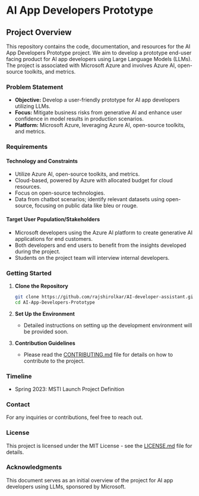 # AI App Developers Prototype

## Project Overview

This repository contains the code, documentation, and resources for the AI App Developers Prototype project. We aim to develop a prototype end-user facing product for AI app developers using Large Language Models (LLMs). The project is associated with Microsoft Azure and involves Azure AI, open-source toolkits, and metrics.

### Problem Statement

- **Objective:** Develop a user-friendly prototype for AI app developers utilizing LLMs.
- **Focus:** Mitigate business risks from generative AI and enhance user confidence in model results in production scenarios.
- **Platform:** Microsoft Azure, leveraging Azure AI, open-source toolkits, and metrics.

### Requirements

#### Technology and Constraints

- Utilize Azure AI, open-source toolkits, and metrics.
- Cloud-based, powered by Azure with allocated budget for cloud resources.
- Focus on open-source technologies.
- Data from chatbot scenarios; identify relevant datasets using open-source, focusing on public data like bleu or rouge.

#### Target User Population/Stakeholders

- Microsoft developers using the Azure AI platform to create generative AI applications for end customers.
- Both developers and end users to benefit from the insights developed during the project.
- Students on the project team will interview internal developers.

### Getting Started

1. **Clone the Repository**
    ```sh
    git clone https://github.com/rajshirolkar/AI-developer-assistant.git
    cd AI-App-Developers-Prototype
    ```

2. **Set Up the Environment**
    - Detailed instructions on setting up the development environment will be provided soon.

3. **Contribution Guidelines**
    - Please read the [CONTRIBUTING.md](CONTRIBUTING.md) file for details on how to contribute to the project.

### Timeline

- Spring 2023: MSTI Launch Project Definition

### Contact

For any inquiries or contributions, feel free to reach out.

### License

This project is licensed under the MIT License - see the [LICENSE.md](LICENSE.md) file for details.

### Acknowledgments

This document serves as an initial overview of the project for AI app developers using LLMs, sponsored by Microsoft.
